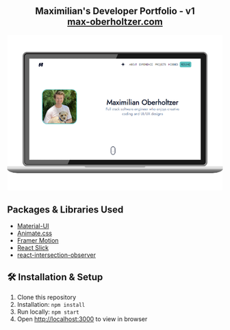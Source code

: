 <h2 align="center">
  Maximilian's Developer Portfolio - v1
  <br />
  <a href="https://max-oberholtzer.com">max-oberholtzer.com</a>
</h2>

<!--
<p align="center">
  Link to my <a href="https://github.com/Maximilian-Oberholtzer/maximilian-portfolio/blob/main/src/assets/Maximilian%20Oberholtzer%20Resume%202023.pdf">Resume</a>
</p>
-->
 
<p align="center">
  <img src="https://github.com/Maximilian-Oberholtzer/maximilian-portfolio/blob/main/public/MaximilianPortfolio.png" />  
</p>

<!--
<p align="center">
  Built using create-react-app and hosted with <a href="https://netlify.com">Netlify</>
</p>
-->

<h2>
  Packages & Libraries Used
</h2>

 <ul>
   <li>
      <a href="https://mui.com">Material-UI</a>
   </li>
   <li>
      <a href="https://animate.style">Animate.css</a>
   </li>
   <li>
      <a href="https://www.framer.com/motion">Framer Motion</a>
   </li>
   <li>
      <a href="https://react-slick.neostack.com/">React Slick</a>
   </li>
   <li>
      <a href="https://www.npmjs.com/package/react-intersection-observer">react-intersection-observer</a>
   </li>
 </ul>
 
 <h2>
  🛠 Installation & Setup
</h2>
 <ol>
   <li>
      Clone this repository
   </li>
   <li>
      Installation: <code>npm install</code>
   </li>
   <li>
      Run locally: <code>npm start</code>
   </li>
   <li>
     Open  <a href="http://localhost:3000">http://localhost:3000</a> to view in browser
   </li>
 </ol>

